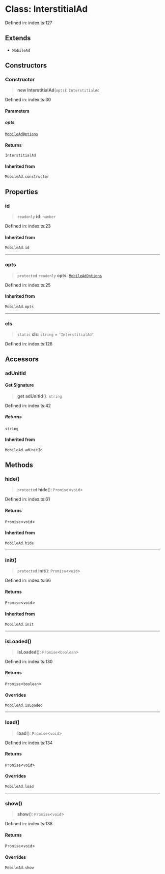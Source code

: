 # Class: InterstitialAd

Defined in: index.ts:127

## Extends

- `MobileAd`

## Constructors

### Constructor

> **new InterstitialAd**(`opts`): `InterstitialAd`

Defined in: index.ts:30

#### Parameters

##### opts

[`MobileAdOptions`](../type-aliases/MobileAdOptions.md)

#### Returns

`InterstitialAd`

#### Inherited from

`MobileAd.constructor`

## Properties

### id

> `readonly` **id**: `number`

Defined in: index.ts:23

#### Inherited from

`MobileAd.id`

***

### opts

> `protected` `readonly` **opts**: [`MobileAdOptions`](../type-aliases/MobileAdOptions.md)

Defined in: index.ts:25

#### Inherited from

`MobileAd.opts`

***

### cls

> `static` **cls**: `string` = `'InterstitialAd'`

Defined in: index.ts:128

## Accessors

### adUnitId

#### Get Signature

> **get** **adUnitId**(): `string`

Defined in: index.ts:42

##### Returns

`string`

#### Inherited from

`MobileAd.adUnitId`

## Methods

### hide()

> `protected` **hide**(): `Promise`\<`void`\>

Defined in: index.ts:61

#### Returns

`Promise`\<`void`\>

#### Inherited from

`MobileAd.hide`

***

### init()

> `protected` **init**(): `Promise`\<`void`\>

Defined in: index.ts:66

#### Returns

`Promise`\<`void`\>

#### Inherited from

`MobileAd.init`

***

### isLoaded()

> **isLoaded**(): `Promise`\<`boolean`\>

Defined in: index.ts:130

#### Returns

`Promise`\<`boolean`\>

#### Overrides

`MobileAd.isLoaded`

***

### load()

> **load**(): `Promise`\<`void`\>

Defined in: index.ts:134

#### Returns

`Promise`\<`void`\>

#### Overrides

`MobileAd.load`

***

### show()

> **show**(): `Promise`\<`void`\>

Defined in: index.ts:138

#### Returns

`Promise`\<`void`\>

#### Overrides

`MobileAd.show`
